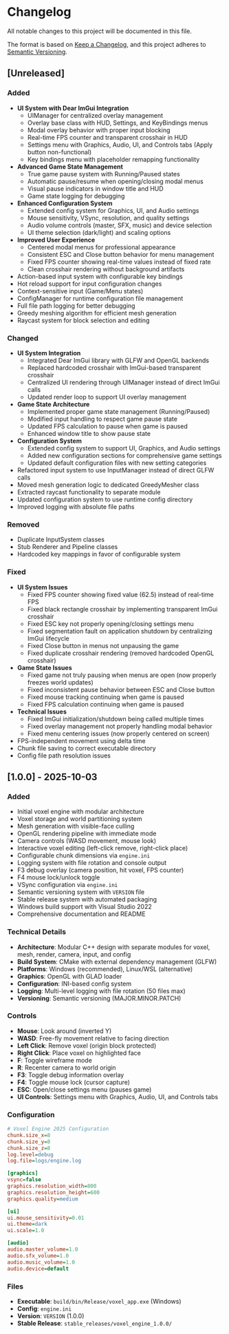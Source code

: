 # Changelog

All notable changes to this project will be documented in this file.

The format is based on [Keep a Changelog](https://keepachangelog.com/en/1.0.0/),
and this project adheres to [Semantic Versioning](https://semver.org/spec/v2.0.0.html).

## [Unreleased]

### Added
- **UI System with Dear ImGui Integration**
  - UIManager for centralized overlay management
  - Overlay base class with HUD, Settings, and KeyBindings menus
  - Modal overlay behavior with proper input blocking
  - Real-time FPS counter and transparent crosshair in HUD
  - Settings menu with Graphics, Audio, UI, and Controls tabs (Apply button non-functional)
  - Key bindings menu with placeholder remapping functionality
- **Advanced Game State Management**
  - True game pause system with Running/Paused states
  - Automatic pause/resume when opening/closing modal menus
  - Visual pause indicators in window title and HUD
  - Game state logging for debugging
- **Enhanced Configuration System**
  - Extended config system for Graphics, UI, and Audio settings
  - Mouse sensitivity, VSync, resolution, and quality settings
  - Audio volume controls (master, SFX, music) and device selection
  - UI theme selection (dark/light) and scaling options
- **Improved User Experience**
  - Centered modal menus for professional appearance
  - Consistent ESC and Close button behavior for menu management
  - Fixed FPS counter showing real-time values instead of fixed rate
  - Clean crosshair rendering without background artifacts
- Action-based input system with configurable key bindings
- Hot reload support for input configuration changes
- Context-sensitive input (Game/Menu states)
- ConfigManager for runtime configuration file management
- Full file path logging for better debugging
- Greedy meshing algorithm for efficient mesh generation
- Raycast system for block selection and editing

### Changed
- **UI System Integration**
  - Integrated Dear ImGui library with GLFW and OpenGL backends
  - Replaced hardcoded crosshair with ImGui-based transparent crosshair
  - Centralized UI rendering through UIManager instead of direct ImGui calls
  - Updated render loop to support UI overlay management
- **Game State Architecture**
  - Implemented proper game state management (Running/Paused)
  - Modified input handling to respect game pause state
  - Updated FPS calculation to pause when game is paused
  - Enhanced window title to show pause state
- **Configuration System**
  - Extended config system to support UI, Graphics, and Audio settings
  - Added new configuration sections for comprehensive game settings
  - Updated default configuration files with new setting categories
- Refactored input system to use InputManager instead of direct GLFW calls
- Moved mesh generation logic to dedicated GreedyMesher class
- Extracted raycast functionality to separate module
- Updated configuration system to use runtime config directory
- Improved logging with absolute file paths

### Removed
- Duplicate InputSystem classes
- Stub Renderer and Pipeline classes
- Hardcoded key mappings in favor of configurable system

### Fixed
- **UI System Issues**
  - Fixed FPS counter showing fixed value (62.5) instead of real-time FPS
  - Fixed black rectangle crosshair by implementing transparent ImGui crosshair
  - Fixed ESC key not properly opening/closing settings menu
  - Fixed segmentation fault on application shutdown by centralizing ImGui lifecycle
  - Fixed Close button in menus not unpausing the game
  - Fixed duplicate crosshair rendering (removed hardcoded OpenGL crosshair)
- **Game State Issues**
  - Fixed game not truly pausing when menus are open (now properly freezes world updates)
  - Fixed inconsistent pause behavior between ESC and Close button
  - Fixed mouse tracking continuing when game is paused
  - Fixed FPS calculation continuing when game is paused
- **Technical Issues**
  - Fixed ImGui initialization/shutdown being called multiple times
  - Fixed overlay management not properly handling modal behavior
  - Fixed menu centering issues (now properly centered on screen)
- FPS-independent movement using delta time
- Chunk file saving to correct executable directory
- Config file path resolution issues

## [1.0.0] - 2025-10-03

### Added
- Initial voxel engine with modular architecture
- Voxel storage and world partitioning system
- Mesh generation with visible-face culling
- OpenGL rendering pipeline with immediate mode
- Camera controls (WASD movement, mouse look)
- Interactive voxel editing (left-click remove, right-click place)
- Configurable chunk dimensions via `engine.ini`
- Logging system with file rotation and console output
- F3 debug overlay (camera position, hit voxel, FPS counter)
- F4 mouse lock/unlock toggle
- VSync configuration via `engine.ini`
- Semantic versioning system with `VERSION` file
- Stable release system with automated packaging
- Windows build support with Visual Studio 2022
- Comprehensive documentation and README

### Technical Details
- **Architecture**: Modular C++ design with separate modules for voxel, mesh, render, camera, input, and config
- **Build System**: CMake with external dependency management (GLFW)
- **Platforms**: Windows (recommended), Linux/WSL (alternative)
- **Graphics**: OpenGL with GLAD loader
- **Configuration**: INI-based config system
- **Logging**: Multi-level logging with file rotation (50 files max)
- **Versioning**: Semantic versioning (MAJOR.MINOR.PATCH)

### Controls
- **Mouse**: Look around (inverted Y)
- **WASD**: Free-fly movement relative to facing direction
- **Left Click**: Remove voxel (origin block protected)
- **Right Click**: Place voxel on highlighted face
- **F**: Toggle wireframe mode
- **R**: Recenter camera to world origin
- **F3**: Toggle debug information overlay
- **F4**: Toggle mouse lock (cursor capture)
- **ESC**: Open/close settings menu (pauses game)
- **UI Controls**: Settings menu with Graphics, Audio, UI, and Controls tabs

### Configuration
```ini
# Voxel Engine 2025 Configuration
chunk.size_x=8
chunk.size_y=8
chunk.size_z=8
log.level=debug
log.file=logs/engine.log

[graphics]
vsync=false
graphics.resolution_width=800
graphics.resolution_height=600
graphics.quality=medium

[ui]
ui.mouse_sensitivity=0.01
ui.theme=dark
ui.scale=1.0

[audio]
audio.master_volume=1.0
audio.sfx_volume=1.0
audio.music_volume=1.0
audio.device=default
```

### Files
- **Executable**: `build/bin/Release/voxel_app.exe` (Windows)
- **Config**: `engine.ini`
- **Version**: `VERSION` (1.0.0)
- **Stable Release**: `stable_releases/voxel_engine_1.0.0/`